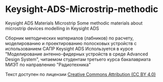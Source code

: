 # Keysight-ADS-Microstrip-methodic
Keysight ADS Materials Microstrip
Some methodic materials about microstrip devices modelling in Keysight ADS

Сборник методических материалов (лабников) по расчету, моделированию и проектированию полосковых устройств с использованием САПР Keysight ADS
Используется в курсе "Моделирование антенно-фидерных устройств в среде Advanced Design System", читаемом студентам третьего курса бакалавриата МИЭТ по направлению "Радиотехника"


Текст доступен по лицензии [Creative Commons Attribution (CC BY 4.0)](https://creativecommons.org/licenses/by/4.0/)